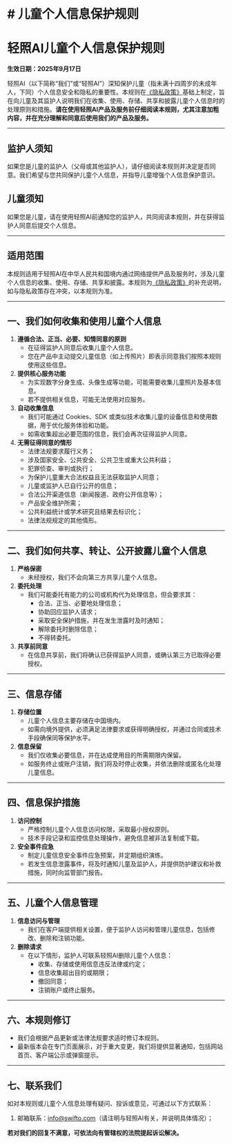 # # 儿童个人信息保护规则

# 轻照AI儿童个人信息保护规则

**生效日期：2025年9月17日**

轻照AI（以下简称“我们”或“轻照AI”）深知保护儿童（指未满十四周岁的未成年人，下同）个人信息安全和隐私的重要性。本规则在[《隐私政策》](about:blank#)基础上制定，旨在向儿童及其监护人说明我们在收集、使用、存储、共享和披露儿童个人信息时的处理原则和措施。**请在使用轻照AI产品及服务前仔细阅读本规则，尤其注意加粗内容，并在充分理解和同意后使用我们的产品及服务。**

---

## 监护人须知

如果您是儿童的监护人（父母或其他监护人），请仔细阅读本规则并决定是否同意。我们希望与您共同保护儿童个人信息，并指导儿童增强个人信息保护意识。

## 儿童须知

如果您是儿童，请在使用轻照AI前通知您的监护人，共同阅读本规则，并在获得监护人同意后提交个人信息。

---

## 适用范围

本规则适用于轻照AI在中华人民共和国境内通过网络提供产品及服务时，涉及儿童个人信息的收集、使用、存储、共享和披露。本规则为[《隐私政策》](about:blank#)的补充说明，如与隐私政策存在冲突，以本规则为准。

---

## 一、我们如何收集和使用儿童个人信息

1. **遵循合法、正当、必要、知情同意的原则**
    - 在征得监护人同意后收集儿童个人信息。
    - 您在产品中主动提交儿童信息（如上传照片）即表示同意我们按照本规则使用这些信息。
2. **提供核心服务功能**
    - 为实现数字分身生成、头像生成等功能，可能需要收集儿童照片及基本信息。
    - 若不提供相关信息，可能无法使用对应服务。
3. **自动收集信息**
    - 我们可能通过 Cookies、SDK 或类似技术收集儿童的设备信息和使用数据，用于优化服务体验和功能。
    - 如需收集超出必要范围的信息，我们会再次征得监护人同意。
4. **无需征得同意的情形**
    - 法律法规要求履行义务；
    - 涉及国家安全、公共安全、公共卫生或重大公共利益；
    - 犯罪侦查、审判或执行；
    - 为保护儿童重大合法权益且无法获取监护人同意；
    - 儿童或监护人已自行公开的信息；
    - 合法公开渠道信息（新闻报道、政府公开信息等）；
    - 产品安全维护所需；
    - 公共利益统计或学术研究且结果去标识化；
    - 法律法规规定的其他情形。

---

## 二、我们如何共享、转让、公开披露儿童个人信息

1. **严格保密**
    - 未经授权，我们不会向第三方共享儿童个人信息。
2. **委托处理**
    - 我们可能委托有能力的公司或机构代为处理信息，但会要求其：
        - 合法、正当、必要地处理信息；
        - 协助回应监护人请求；
        - 采取安全保护措施，并在发生泄露时及时通知；
        - 解除委托时删除信息；
        - 不得转委托。
3. **共享前同意**
    - 在信息共享前，我们将确认已获得监护人同意，或确认第三方已取得必要授权。

---

## 三、信息存储

1. **存储位置**
    - 儿童个人信息主要存储在中国境内。
    - 如需向境外提供，必须满足法律要求或获得明确授权，并通过合同或技术手段确保同等保护水平。
2. **信息保留**
    - 我们仅收集必要信息，并在达成使用目的所需期限内保留。
    - 如服务终止或账户注销，我们将及时停止收集，并依法删除或匿名化处理儿童信息。

---

## 四、信息保护措施

1. **访问控制**
    - 严格控制儿童个人信息访问权限，采取最小授权原则。
    - 技术手段记录和监控信息处理操作，避免信息被非法复制或下载。
2. **安全事件应急**
    - 制定儿童信息安全事件应急预案，并定期组织演练。
    - 若发生信息泄露事件，将及时通知儿童及监护人，并提供防护建议和补救措施，同时向监管部门报告。

---

## 五、儿童个人信息管理

1. **信息访问与管理**
    - 我们在客户端提供相关设置，便于监护人访问和管理儿童信息，包括修改、删除和注销功能。
2. **删除请求**
    - 在以下情形，监护人可联系轻照AI删除儿童个人信息：
        - 收集、存储或使用信息违反法律或约定；
        - 信息收集超出目的或期限；
        - 撤回同意；
        - 注销账户或终止服务。

---

## 六、本规则修订

- 我们会根据产品更新或法律法规要求适时修订本规则。
- 最新版本会在专门页面展示，对于重大变更，我们将提供显著通知，包括网站首页、客户端公示或弹窗提示。

---

## 七、联系我们

如对本规则或儿童个人信息处理有疑问、投诉或意见，可通过以下方式联系：

1. 邮箱联系：info@swifto.com（请注明与轻照AI有关，并说明具体情况）；

**若对我们的回复不满意，可依法向有管辖权的法院提起诉讼解决。**